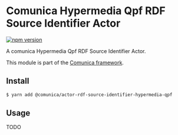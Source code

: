 # Comunica Hypermedia Qpf RDF Source Identifier Actor

[![npm version](https://badge.fury.io/js/%40comunica%2Factor-rdf-source-identifier-hypermedia-qpf.svg)](https://www.npmjs.com/package/@comunica/actor-rdf-source-identifier-hypermedia-qpf)

A comunica Hypermedia Qpf RDF Source Identifier Actor.

This module is part of the [Comunica framework](https://github.com/comunica/comunica).

## Install

```bash
$ yarn add @comunica/actor-rdf-source-identifier-hypermedia-qpf
```

## Usage

TODO
